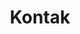 ---
title: "Kontak"
type: "homepage"
intro: >-
  Ayo terhubung! Saya selalu tertarik mendengar tentang proyek dan peluang baru.
---